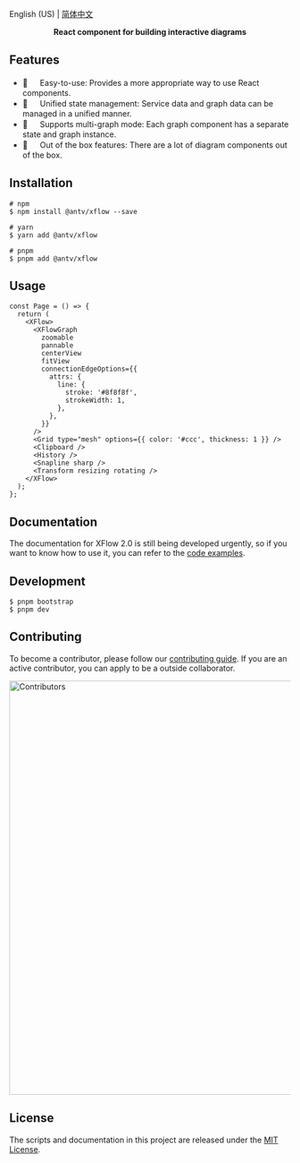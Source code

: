 English (US) | [简体中文](README.zh-Hans.md)

<p align="center"><strong>React component for building interactive diagrams</strong></p>

## Features

- 🌱 　 Easy-to-use: Provides a more appropriate way to use React components.
- 🚀 　 Unified state management: Service data and graph data can be managed in a
  unified manner.
- 🧲 　 Supports multi-graph mode: Each graph component has a separate state and graph
  instance.
- 💯 　 Out of the box features: There are a lot of diagram components out of the box.

## Installation

```shell
# npm
$ npm install @antv/xflow --save

# yarn
$ yarn add @antv/xflow

# pnpm
$ pnpm add @antv/xflow
```

## Usage

```tsx
const Page = () => {
  return (
    <XFlow>
      <XFlowGraph
        zoomable
        pannable
        centerView
        fitView
        connectionEdgeOptions={{
          attrs: {
            line: {
              stroke: '#8f8f8f',
              strokeWidth: 1,
            },
          },
        }}
      />
      <Grid type="mesh" options={{ color: '#ccc', thickness: 1 }} />
      <Clipboard />
      <History />
      <Snapline sharp />
      <Transform resizing rotating />
    </XFlow>
  );
};
```

## Documentation

The documentation for XFlow 2.0 is still being developed urgently, so if you want to
know how to use it, you can refer to the
[code examples](https://github.com/antvis/XFlow/tree/2.0/apps/basic/src/pages).

## Development

```shell
$ pnpm bootstrap
$ pnpm dev
```

## Contributing

To become a contributor, please follow our [contributing guide](/CONTRIBUTING.md). If
you are an active contributor, you can apply to be a outside collaborator.

<a href="https://github.com/antvis/xflow/graphs/contributors">
  <img src="/CONTRIBUTORS.svg" alt="Contributors" width="740" />
</a>

## License

The scripts and documentation in this project are released under the
[MIT License](/LICENSE).
